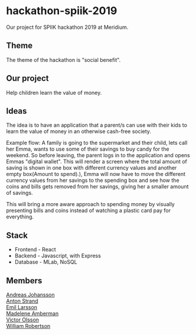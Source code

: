 # hackathon-spiik-2019
Our project for SPIIK hackathon 2019 at Meridium.

## Theme
The theme of the hackathon is "social benefit".

## Our project
Help children learn the value of money.

## Ideas
The idea is to have an application that a parent/s can use with their kids to learn the
value of money in an otherwise cash-free society.

Example flow:
A family is going to the supermarket and their child, lets call her Emma, wants to use some of their savings to buy candy for the weekend.
So before leaving, the parent logs in to the application and opens Emmas "digital wallet".
This will render a screen where the total amount of saving is shown in one box with different currency values and another empty box(Amount to spend).), Emma will now have to move the different currency values from her savings to the spending box and see how the coins and bills gets removed from her savings, giving her a smaller amount of savings.

This will bring a more aware approach to spending money by visually presenting bills and coins instead of watching a plastic card pay for everything.

## Stack
- Frontend - React
- Backend - Javascript, with Express
- Database - MLab, NoSQL 

## Members
[Andreas Johansson](https://github.com/Andreas1990)<br>
[Anton Strand](https://github.com/AntonStrand)<br>
[Emil Larsson](https://github.com/Elmona)<br>
[Madelene Amberman](https://github.com/Maddis87)<br>
[Victor Olsson](https://github.com/victor--)<br>
[William Robertson](https://github.com/wirob)<br>
